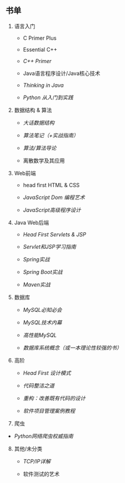 ## 书单

1. 语言入门
   + C Primer Plus

   + Essential C++

   + *C++ Primer*

   + Java语言程序设计/Java核心技术

   + *Thinking in Java*

   + *Python 从入门到实践*

2. 数据结构 & 算法
   + *大话数据结构*

   + *算法笔记（+实战指南）*

   + *算法/算法导论*

   + 离散数学及其应用

3. Web前端
   + head first HTML & CSS

   + *JavaScript Dom 编程艺术*

   + *JavaScript高级程序设计*

4. Java Web后端
   + *Head First Servlets & JSP*

   + *Servlet和JSP学习指南*

   + *Spring实战*

   + *Spring Boot实战*

   + *Maven实战*

5. 数据库
   + *MySQL必知必会*

   + *MySQL技术内幕*

   + *高性能MySQL*

   + *数据库系统概念（或一本理论性较强的书）*

6. 高阶
   + *Head First 设计模式*

   + *代码整洁之道*

   + *重构：改善既有代码的设计*

   + *软件项目管理案例教程*

7. 爬虫
  + *Python网络爬虫权威指南*  

8. 其他/未分类
   + *TCP/IP详解*

   + 软件测试的艺术
